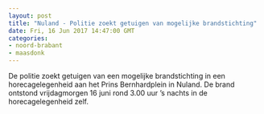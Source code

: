 ```yaml
---
layout: post
title: "Nuland - Politie zoekt getuigen van mogelijke brandstichting"
date: Fri, 16 Jun 2017 14:47:00 GMT
categories: 
- noord-brabant 
- maasdonk 
---
```


De politie zoekt getuigen van een mogelijke brandstichting in een horecagelegenheid aan het Prins Bernhardplein in Nuland. De brand ontstond vrijdagmorgen 16 juni rond 3.00 uur ’s nachts in de horecagelegenheid zelf.
